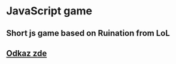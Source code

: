 # JavaScript game

## Short js game based on Ruination from LoL

## [Odkaz zde](https://jur42282.github.io/jsGame/)